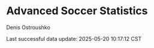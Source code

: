 # Advanced Soccer Statistics
Denis Ostroushko

<!-- gfm -->

Last successful data update: 2025-05-20 10:17:12 CST
